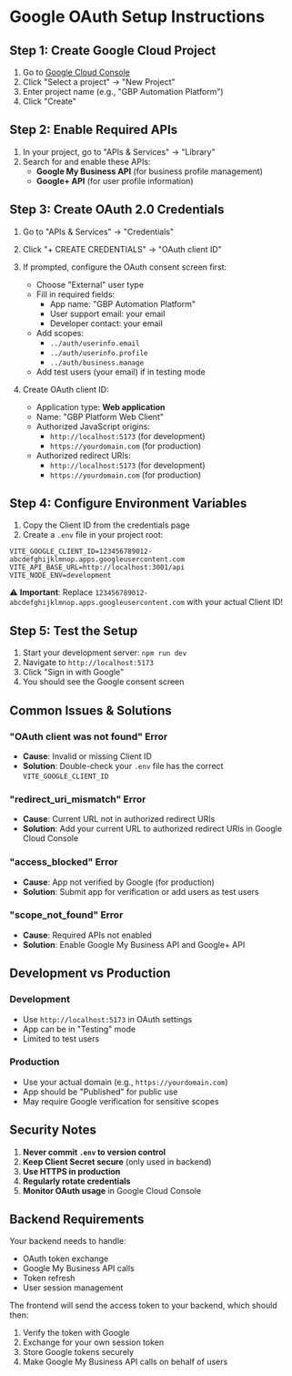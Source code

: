 # Google OAuth Setup Instructions

## Step 1: Create Google Cloud Project

1. Go to [Google Cloud Console](https://console.cloud.google.com/)
2. Click "Select a project" → "New Project"
3. Enter project name (e.g., "GBP Automation Platform")
4. Click "Create"

## Step 2: Enable Required APIs

1. In your project, go to "APIs & Services" → "Library"
2. Search for and enable these APIs:
   - **Google My Business API** (for business profile management)
   - **Google+ API** (for user profile information)

## Step 3: Create OAuth 2.0 Credentials

1. Go to "APIs & Services" → "Credentials"
2. Click "+ CREATE CREDENTIALS" → "OAuth client ID"
3. If prompted, configure the OAuth consent screen first:
   - Choose "External" user type
   - Fill in required fields:
     - App name: "GBP Automation Platform"
     - User support email: your email
     - Developer contact: your email
   - Add scopes:
     - `../auth/userinfo.email`
     - `../auth/userinfo.profile`
     - `../auth/business.manage`
   - Add test users (your email) if in testing mode

4. Create OAuth client ID:
   - Application type: **Web application**
   - Name: "GBP Platform Web Client"
   - Authorized JavaScript origins:
     - `http://localhost:5173` (for development)
     - `https://yourdomain.com` (for production)
   - Authorized redirect URIs:
     - `http://localhost:5173` (for development)
     - `https://yourdomain.com` (for production)

## Step 4: Configure Environment Variables

1. Copy the Client ID from the credentials page
2. Create a `.env` file in your project root:

```env
VITE_GOOGLE_CLIENT_ID=123456789012-abcdefghijklmnop.apps.googleusercontent.com
VITE_API_BASE_URL=http://localhost:3001/api
VITE_NODE_ENV=development
```

⚠️ **Important**: Replace `123456789012-abcdefghijklmnop.apps.googleusercontent.com` with your actual Client ID!

## Step 5: Test the Setup

1. Start your development server: `npm run dev`
2. Navigate to `http://localhost:5173`
3. Click "Sign in with Google"
4. You should see the Google consent screen

## Common Issues & Solutions

### "OAuth client was not found" Error
- **Cause**: Invalid or missing Client ID
- **Solution**: Double-check your `.env` file has the correct `VITE_GOOGLE_CLIENT_ID`

### "redirect_uri_mismatch" Error
- **Cause**: Current URL not in authorized redirect URIs
- **Solution**: Add your current URL to authorized redirect URIs in Google Cloud Console

### "access_blocked" Error
- **Cause**: App not verified by Google (for production)
- **Solution**: Submit app for verification or add users as test users

### "scope_not_found" Error
- **Cause**: Required APIs not enabled
- **Solution**: Enable Google My Business API and Google+ API

## Development vs Production

### Development
- Use `http://localhost:5173` in OAuth settings
- App can be in "Testing" mode
- Limited to test users

### Production
- Use your actual domain (e.g., `https://yourdomain.com`)
- App should be "Published" for public use
- May require Google verification for sensitive scopes

## Security Notes

1. **Never commit `.env` to version control**
2. **Keep Client Secret secure** (only used in backend)
3. **Use HTTPS in production**
4. **Regularly rotate credentials**
5. **Monitor OAuth usage** in Google Cloud Console

## Backend Requirements

Your backend needs to handle:
- OAuth token exchange
- Google My Business API calls
- Token refresh
- User session management

The frontend will send the access token to your backend, which should then:
1. Verify the token with Google
2. Exchange for your own session token
3. Store Google tokens securely
4. Make Google My Business API calls on behalf of users